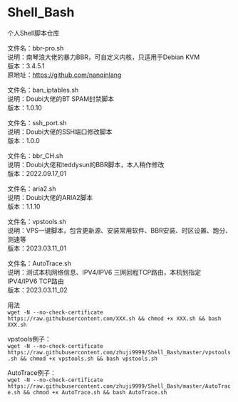 # Shell_Bash
个人Shell脚本仓库

文件名：bbr-pro.sh <br>
说明：南琴浪大佬的暴力BBR，可自定义内核，只适用于Debian KVM <br>
版本：3.4.5.1<br>
原地址：https://github.com/nanqinlang<br>


文件名：ban_iptables.sh <br>
说明：Doubi大佬的BT SPAM封禁脚本<br>
版本：1.0.10<br>


文件名：ssh_port.sh<br>
说明：Doubi大佬的SSH端口修改脚本<br>
版本：1.0.0<br>


文件名：bbr_CH.sh<br>
说明：Doubi大佬和teddysun的BBR脚本，本人稍作修改<br>
版本：2022.09.17_01<br>


文件名：aria2.sh<br>
说明：Doubi大佬的ARIA2脚本<br>
版本：1.1.10<br>


文件名：vpstools.sh<br>
说明：VPS一键脚本，包含更新源、安装常用软件、BBR安装、时区设置、跑分、测速等<br>
版本：2023.03.11_01<br>


文件名：AutoTrace.sh<br>
说明：测试本机网络信息、IPV4/IPV6 三网回程TCP路由，本机到指定 IPV4/IPV6 TCP路由<br>
版本：2023.03.11_02<br>



用法 <br>
`wget -N --no-check-certificate https://raw.githubusercontent.com/XXX.sh && chmod +x XXX.sh && bash XXX.sh` <br>

vpstools例子： <br>
`wget -N --no-check-certificate https://raw.githubusercontent.com/zhuji9999/Shell_Bash/master/vpstools.sh && chmod +x vpstools.sh && bash vpstools.sh`

AutoTrace例子： <br>
`wget -N --no-check-certificate https://raw.githubusercontent.com/zhuji9999/Shell_Bash/master/AutoTrace.sh && chmod +x AutoTrace.sh && bash AutoTrace.sh`
